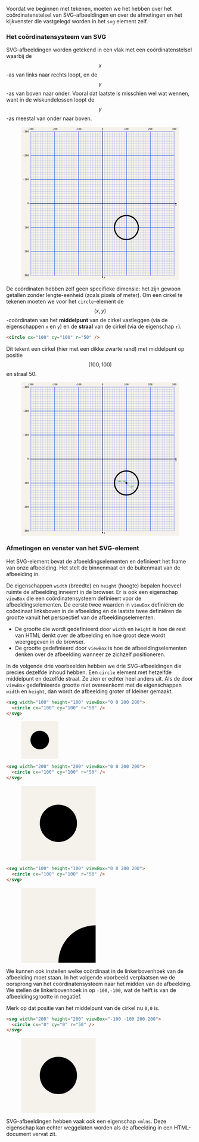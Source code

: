 Voordat we beginnen met tekenen, moeten we het hebben over het coördinatenstelsel van SVG-afbeeldingen en over de afmetingen en het kijkvenster die vastgelegd worden in het `svg` element zelf.

### Het coördinatensysteem van SVG

SVG-afbeeldingen worden getekend in een vlak met een coördinatenstelsel waarbij de $$x$$-as van links naar rechts loopt, en de $$y$$-as van boven naar onder. Vooral dat laatste is misschien wel wat wennen, want in de wiskundelessen loopt de $$y$$-as meestal van onder naar boven.

<figure>
<svg class="coordinates1" width="600px" viewBox="-340 -320 660 640">

  <style>
    .coordinates1 text {
      font-family:consolas,monospace;
      font-size:10px;
      text-anchor:middle;
      dominant-baseline:middle;
    }
    .coordinates1 .grid { 
      display: initial; 
    }
    .coordinates1 .grid text.left {
      text-anchor:end;
    }
    .coordinates1 .grid path {
      fill: none;
      stroke: royalblue;
      stroke-width: 600;
    }
    .coordinates1 .achtergrond {
      stroke: none;
      fill: #F5F1EB;
    }
  </style>

  <rect class="achtergrond" x="-340" y="-320" width="660" height="640" />

  <g class="grid">
    <path d="M-300,0 L300,0" stroke-dasharray="0.2,9.6,0.2,0" />
    <path d="M0,-300 L0,300" stroke-dasharray="0.2,9.6,0.2,0" />
    <path d="M-300,0 L300,0" stroke-dasharray="1,98,1,0" />
    <path d="M0,-300 L0,300" stroke-dasharray="1,98,1,0" />
    <text x="-300" y="-310" fill="black" font-size="5">-300</text>
    <text x="-200" y="-310" fill="black" font-size="5">-200</text>
    <text x="-100" y="-310" fill="black" font-size="5">-100</text>
    <text x="0" y="-310" fill="black" font-size="5">0</text>
    <text x="100" y="-310" fill="black" font-size="5">100</text>
    <text x="200" y="-310" fill="black" font-size="5">200</text>
    <text x="300" y="-310" fill="black" font-size="5">300</text>
    <text class="left" x="-308" y="-300" fill="black" font-size="5">-300</text>
    <text class="left" x="-308" y="-200" fill="black" font-size="5">-200</text>
    <text class="left" x="-308" y="-100" fill="black" font-size="5">-100</text>
    <text class="left" x="-308" y="0" fill="black" font-size="5">0</text>
    <text class="left" x="-308" y="100" fill="black" font-size="5">100</text>
    <text class="left" x="-308" y="200" fill="black" font-size="5">200</text>
    <text class="left" x="-308" y="300" fill="black" font-size="5">300</text>
  </g>

  <path d="M-305,0 L310,0 L305,-2 L305,2 L310,0" stroke="black" stroke-width="1" fill="black" />
  <text x="307" y="8" >x</text>
  <path d="M0,-305 L0,310 L-2,305 L2,305 L0,310" stroke="black" stroke-width="1" fill="black" />
  <text x="8" y="307" >y</text>

  <circle cx="100" cy="100" r="50" fill="none" stroke="black" stroke-width="5" />

</svg>
</figure>

De coördinaten hebben zelf geen specifieke dimensie: het zijn gewoon getallen zonder lengte-eenheid (zoals pixels of meter). Om een cirkel te tekenen moeten we voor het `circle`-element de $$(x, y)$$-coördinaten van het **middelpunt** van de cirkel vastleggen (via de eigenschappen `x` en `y`) en de **straal** van de cirkel (via de eigenschap `r`).

```html
<circle cx="100" cy="100" r="50" />
```

Dit tekent een cirkel (hier met een dikke zwarte rand) met middelpunt op positie $$(100, 100)$$ en straal 50.

<figure>
<svg class="coordinates2" width="600px" viewBox="-340 -320 660 640">

  <style>
    .coordinates2 text {
      font-family:consolas,monospace;
      font-size:10px;
      text-anchor:middle;
      dominant-baseline:middle;
    }
    .coordinates2 text.coord {
      font-size:8px;
    }
    .coordinates2 .grid { 
      display: initial; 
    }
    .coordinates2 .grid text.left {
      text-anchor:end;
    }
    .coordinates2 .grid path {
      fill: none;
      stroke: royalblue;
      stroke-width: 600;
    }
    .coordinates2 .achtergrond {
      stroke: none;
      fill: #F5F1EB;
    }
  </style>
    
  <rect class="achtergrond" x="-340" y="-320" width="660" height="640" />

  <g class="grid">
    <path d="M-300,0 L300,0" stroke-dasharray="0.2,9.6,0.2,0" />
    <path d="M0,-300 L0,300" stroke-dasharray="0.2,9.6,0.2,0" />
    <path d="M-300,0 L300,0" stroke-dasharray="1,98,1,0" />
    <path d="M0,-300 L0,300" stroke-dasharray="1,98,1,0" />
    <text x="-300" y="-310" fill="black" font-size="5">-300</text>
    <text x="-200" y="-310" fill="black" font-size="5">-200</text>
    <text x="-100" y="-310" fill="black" font-size="5">-100</text>
    <text x="0" y="-310" fill="black" font-size="5">0</text>
    <text x="100" y="-310" fill="black" font-size="5">100</text>
    <text x="200" y="-310" fill="black" font-size="5">200</text>
    <text x="300" y="-310" fill="black" font-size="5">300</text>
    <text class="left" x="-308" y="-300" fill="black" font-size="5">-300</text>
    <text class="left" x="-308" y="-200" fill="black" font-size="5">-200</text>
    <text class="left" x="-308" y="-100" fill="black" font-size="5">-100</text>
    <text class="left" x="-308" y="0" fill="black" font-size="5">0</text>
    <text class="left" x="-308" y="100" fill="black" font-size="5">100</text>
    <text class="left" x="-308" y="200" fill="black" font-size="5">200</text>
    <text class="left" x="-308" y="300" fill="black" font-size="5">300</text>
  </g>

  <path d="M-305,0 L310,0 L305,-2 L305,2 L310,0" stroke="black" stroke-width="1" fill="black" />
  <text x="307" y="8" >x</text>
  <path d="M0,-305 L0,310 L-2,305 L2,305 L0,310" stroke="black" stroke-width="1" fill="black" />
  <text x="8" y="307" >y</text>

  <circle cx="100" cy="100" r="50" fill="none" stroke="black" stroke-width="5" />
  <circle cx="100" cy="100" r="4" fill="black" stroke="none" />
  <text class="coord" x="80" y="94" fill="green">(100,100)</text>
  <path d="M103,103 L134,134" stroke="green" stroke-width="1" fill="black" />
  <text class="coord" x="125" y="115.5" fill="green">50</text>

</svg>
</figure>

### Afmetingen en venster van het SVG-element

Het SVG-element bevat de afbeeldingselementen en definieert het frame van onze afbeelding. Het stelt de binnenmaat en de buitenmaat van de afbeelding in.

De eigenschappen `width` (breedte) en `height` (hoogte) bepalen hoeveel ruimte de afbeelding inneemt in de browser. Er is ook een eigenschap `viewBox` die een coördinatensysteem definieert voor de afbeeldingselementen. De eerste twee waarden in `viewBox` definiëren de coördinaat linksboven in de afbeelding en de laatste twee definiëren de grootte vanuit het perspectief van de afbeeldingselementen.

- De grootte die wordt gedefinieerd door `width` en `height` is hoe de rest van HTML denkt over de afbeelding en hoe groot deze wordt weergegeven in de browser.
- De grootte gedefinieerd door `viewBox` is hoe de afbeeldingselementen denken over de afbeelding wanneer ze zichzelf positioneren.

In de volgende drie voorbeelden hebben we drie SVG-afbeeldingen die precies dezelfde inhoud hebben. Een `circle` element met hetzelfde middelpunt en dezelfde straal. Ze zien er echter heel anders uit. Als de door `viewBox` gedefinieerde grootte niet overeenkomt met de eigenschappen `width` en `height`, dan wordt de afbeelding groter of kleiner gemaakt.

```html
<svg width="100" height="100" viewBox="0 0 200 200">
  <circle cx="100" cy="100" r="50" />
</svg>
```

<figure>
<svg width="100" height="100" viewBox="0 0 200 200">
  <rect x="0" y="0" width="200" height="200" fill="#F5F1EB"/>
  <circle cx="100" cy="100" r="50" />
</svg>
</figure>

```html
<svg width="200" height="200" viewBox="0 0 200 200">
  <circle cx="100" cy="100" r="50" />
</svg>
```

<figure>
<svg width="200" height="200" viewBox="0 0 200 200">
  <rect x="0" y="0" width="200" height="200" fill="#F5F1EB"/>
  <circle cx="100" cy="100" r="50" />
</svg>
</figure>

```html
<svg width="100" height="100" viewBox="0 0 200 200">
  <circle cx="100" cy="100" r="50" />
</svg>
```

<figure>
<svg width="200" height="200" viewBox="0 0 100 100">
  <rect x="0" y="0" width="100" height="100" fill="#F5F1EB"/>
  <circle cx="100" cy="100" r="50" />
</svg>
</figure>

We kunnen ook instellen welke coördinaat in de linkerbovenhoek van de afbeelding moet staan. In het volgende voorbeeld verplaatsen we de oorsprong van het coördinatensysteem naar het midden van de afbeelding. We stellen de linkerbovenhoek in op `-100,-100`, wat de helft is van de afbeeldingsgrootte in negatief.

Merk op dat positie van het middelpunt van de cirkel nu `0,0` is.

```html
<svg width="200" height="200" viewBox="-100 -100 200 200">
  <circle cx="0" cy="0" r="50" />
</svg>
```

<figure>
<svg width="200" height="200" viewBox="-100 -100 200 200">
  <rect x="-100" y="-100" width="200" height="200" fill="#F5F1EB"/>
  <circle cx="0" cy="0" r="50" />
</svg>
</figure>

SVG-afbeeldingen hebben vaak ook een eigenschap `xmlns`. Deze eigenschap kan echter weggelaten worden als de afbeelding in een HTML-document vervat zit.
